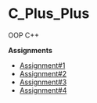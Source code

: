 # C_Plus_Plus
OOP C++

**Assignments**
- [Assignment#1](https://github.com/KCE/C_Plus_Plus/blob/master/Assignment_1.pdf)
- [Assignment#2](https://github.com/KCE/C_Plus_Plus/blob/master/Assignment%202.pdf)
- [Assignment#3](https://github.com/KCE/C_Plus_Plus/blob/master/Assignment%203.pdf)
- [Assignment#4](https://github.com/KCE/C_Plus_Plus/blob/master/Assignment_4.pdf)
